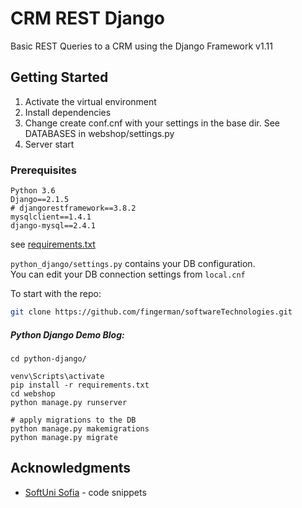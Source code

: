 # CRM REST Django

Basic REST Queries to a CRM using the Django Framework v1.11



## Getting Started
1. Activate the virtual environment
2. Install dependencies
3. Change create conf.cnf with your settings in the base dir. See DATABASES in webshop/settings.py
4. Server start


### Prerequisites

```
Python 3.6
Django==2.1.5
# djangorestframework==3.8.2
mysqlclient==1.4.1
django-mysql==2.4.1
```
see [requirements.txt](http://www.github.com/fingerman...) 

```python_django/settings.py```  contains your DB configuration.  
You can edit your DB connection settings from ```local.cnf```  
   

To start with the repo:
```bash  
git clone https://github.com/fingerman/softwareTechnologies.git
```
##### Python Django Demo Blog:
```
cd python-django/

venv\Scripts\activate
pip install -r requirements.txt
cd webshop
python manage.py runserver  

# apply migrations to the DB
python manage.py makemigrations
python manage.py migrate

```
 

## Acknowledgments

* [SoftUni Sofia](http://www.softuni.bg) - code snippets

